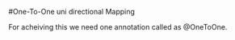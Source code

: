 #One-To-One uni directional Mapping

For acheiving this we need one annotation called as @OneToOne. 
